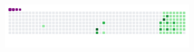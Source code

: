 ![snake gif](https://github.com/thathoichoigirl/thathoichoigirl/blob/output/github-contribution-grid-snake.gif)
